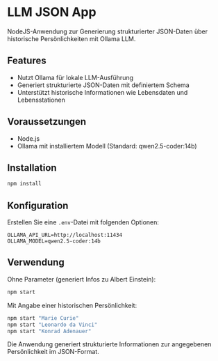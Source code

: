 # LLM JSON App

NodeJS-Anwendung zur Generierung strukturierter JSON-Daten über historische Persönlichkeiten mit Ollama LLM.

## Features

- Nutzt Ollama für lokale LLM-Ausführung
- Generiert strukturierte JSON-Daten mit definiertem Schema
- Unterstützt historische Informationen wie Lebensdaten und Lebensstationen

## Voraussetzungen

- Node.js
- Ollama mit installiertem Modell (Standard: qwen2.5-coder:14b)

## Installation

```bash
npm install
```

## Konfiguration

Erstellen Sie eine `.env`-Datei mit folgenden Optionen:

```
OLLAMA_API_URL=http://localhost:11434
OLLAMA_MODEL=qwen2.5-coder:14b
```

## Verwendung

Ohne Parameter (generiert Infos zu Albert Einstein):
```bash
npm start
```

Mit Angabe einer historischen Persönlichkeit:
```bash
npm start "Marie Curie"
npm start "Leonardo da Vinci"
npm start "Konrad Adenauer"
```

Die Anwendung generiert strukturierte Informationen zur angegebenen Persönlichkeit im JSON-Format.